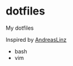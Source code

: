 dotfiles
========

My dotfiles

Inspired by [AndreasLinz](https://github.com/KLINGTdotNET/dotfiles)



- bash
- vim
